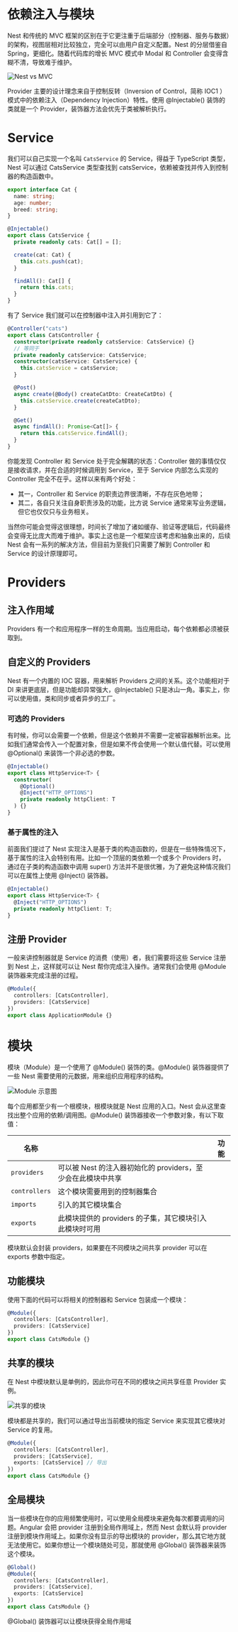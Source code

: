 # 依赖注入与模块

Nest 和传统的 MVC 框架的区别在于它更注重于后端部分（控制器、服务与数据）的架构，视图层相对比较独立，完全可以由用户自定义配置。Nest 的分层借鉴自 Spring，更细化。随着代码库的增长 MVC 模式中 Modal 和 Controller 会变得含糊不清，导致难于维护。

![Nest vs MVC](https://s2.ax1x.com/2020/01/07/lcp9oD.png)

Provider 主要的设计理念来自于控制反转（Inversion of Control，简称 IOC1 ）模式中的依赖注入（Dependency Injection）特性。使用 @Injectable() 装饰的类就是一个 Provider，装饰器方法会优先于类被解析执行。

# Service

我们可以自己实现一个名叫 `CatsService` 的 Service，得益于 TypeScript 类型，Nest 可以通过 CatsService 类型查找到 catsService，依赖被查找并传入到控制器的构造函数中。

```ts
export interface Cat {
  name: string;
  age: number;
  breed: string;
}

@Injectable()
export class CatsService {
  private readonly cats: Cat[] = [];

  create(cat: Cat) {
    this.cats.push(cat);
  }

  findAll(): Cat[] {
    return this.cats;
  }
}
```

有了 Service 我们就可以在控制器中注入并引用到它了：

```ts
@Controller("cats")
export class CatsController {
  constructor(private readonly catsService: CatsService) {}
  // 等同于
  private readonly catsService: CatsService;
  constructor(catsService: CatsService) {
    this.catsService = catsService;
  }

  @Post()
  async create(@Body() createCatDto: CreateCatDto) {
    this.catsService.create(createCatDto);
  }

  @Get()
  async findAll(): Promise<Cat[]> {
    return this.catsService.findAll();
  }
}
```

你能发现 Controller 和 Service 处于完全解耦的状态：Controller 做的事情仅仅是接收请求，并在合适的时候调用到 Service，至于 Service 内部怎么实现的 Controller 完全不在乎。这样以来有两个好处：

- 其一，Controller 和 Service 的职责边界很清晰，不存在灰色地带；
- 其二，各自只关注自身职责涉及的功能，比方说 Service 通常来写业务逻辑，但它也仅仅只与业务相关。

当然你可能会觉得这很理想，时间长了增加了诸如缓存、验证等逻辑后，代码最终会变得无比庞大而难于维护。事实上这也是一个框架应该考虑和抽象出来的，后续 Nest 会有一系列的解决方法，但目前为至我们只需要了解到 Controller 和 Service 的设计原理即可。

# Providers

## 注入作用域

Providers 有一个和应用程序一样的生命周期。当应用启动，每个依赖都必须被获取到。

## 自定义的 Providers

Nest 有一个内置的 IOC 容器，用来解析 Providers 之间的关系。这个功能相对于 DI 来讲更底层，但是功能却异常强大，@Injectable() 只是冰山一角。事实上，你可以使用值，类和同步或者异步的工厂。

### 可选的 Providers

有时候，你可以会需要一个依赖，但是这个依赖并不需要一定被容器解析出来。比如我们通常会传入一个配置对象，但是如果不传会使用一个默认值代替。可以使用 @Optional() 来装饰一个非必选的参数。

```ts
@Injectable()
export class HttpService<T> {
  constructor(
    @Optional()
    @Inject("HTTP_OPTIONS")
    private readonly httpClient: T
  ) {}
}
```

### 基于属性的注入

前面我们提过了 Nest 实现注入是基于类的构造函数的，但是在一些特殊情况下，基于属性的注入会特别有用。比如一个顶层的类依赖一个或多个 Providers 时，通过在子类的构造函数中调用 super() 方法并不是很优雅，为了避免这种情况我们可以在属性上使用 @Inject() 装饰器。

```ts
@Injectable()
export class HttpService<T> {
  @Inject("HTTP_OPTIONS")
  private readonly httpClient: T;
}
```

## 注册 Provider

一般来讲控制器就是 Service 的消费（使用）者，我们需要将这些 Service 注册到 Nest 上，这样就可以让 Nest 帮你完成注入操作。通常我们会使用 @Module 装饰器来完成注册的过程。

```ts
@Module({
  controllers: [CatsController],
  providers: [CatsService]
})
export class ApplicationModule {}
```

# 模块

模块（Module）是一个使用了 @Module() 装饰的类。@Module() 装饰器提供了一些 Nest 需要使用的元数据，用来组织应用程序的结构。

![Module 示意图](https://s2.ax1x.com/2020/01/07/lciwHx.md.png)

每个应用都至少有一个根模块，根模块就是 Nest 应用的入口。Nest 会从这里查找出整个应用的依赖/调用图。@Module() 装饰器接收一个参数对象，有以下取值：

| 名称          |                                                              | 功能 |
| ------------- | ------------------------------------------------------------ | ---- |
| `providers`   | 可以被 Nest 的注入器初始化的 providers，至少会在此模块中共享 |
| `controllers` | 这个模块需要用到的控制器集合                                 |
| `imports`     | 引入的其它模块集合                                           |
| `exports`     | 此模块提供的 providers 的子集，其它模块引入此模块时可用      |

模块默认会封装 providers，如果要在不同模块之间共享 provider 可以在 exports 参数中指定。

## 功能模块

使用下面的代码可以将相关的控制器和 Service 包装成一个模块：

```ts
@Module({
  controllers: [CatsController],
  providers: [CatsService]
})
export class CatsModule {}
```

## 共享的模块

在 Nest 中模块默认是单例的，因此你可在不同的模块之间共享任意 Provider 实例。

![共享的模块](https://s2.ax1x.com/2020/01/07/lciLKs.png)

模块都是共享的，我们可以通过导出当前模块的指定 Service 来实现其它模块对 Service 的复用。

```ts
@Module({
  controllers: [CatsController],
  providers: [CatsService],
  exports: [CatsService] // 导出
})
export class CatsModule {}
```

## 全局模块

当一些模块在你的应用频繁使用时，可以使用全局模块来避免每次都要调用的问题。Angular 会把 provider 注册到全局作用域上，然而 Nest 会默认将 provider 注册到模块作用域上。如果你没有显示的导出模块的 provider，那么其它地方就无法使用它。如果你想让一个模块随处可见，那就使用 @Global() 装饰器来装饰这个模块。

```ts
@Global()
@Module({
  controllers: [CatsController],
  providers: [CatsService],
  exports: [CatsService]
})
export class CatsModule {}
```

@Global() 装饰器可以让模块获得全局作用域
